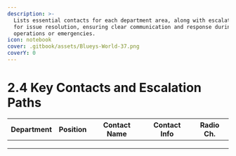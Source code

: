 ```yaml
---
description: >-
  Lists essential contacts for each department area, along with escalation paths
  for issue resolution, ensuring clear communication and response during
  operations or emergencies.
icon: notebook
cover: .gitbook/assets/Blueys-World-37.png
coverY: 0
---
```


# 2.4 Key Contacts and Escalation Paths



| Department | Position | Contact Name | Contact Info | Radio Ch. |
| ---------- | -------- | ------------ | ------------ | --------- |
|            |          |              |              |           |
|            |          |              |              |           |
|            |          |              |              |           |

